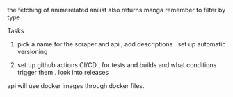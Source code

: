 



the fetching of animerelated anilist also returns manga remember to filter by type



Tasks
1. pick a name for the scraper and api , add descriptions . set up automatic versioning
 
2. set up github actions CI/CD , for tests and builds and what conditions trigger them . look into releases


api 
will use docker images through docker files.

